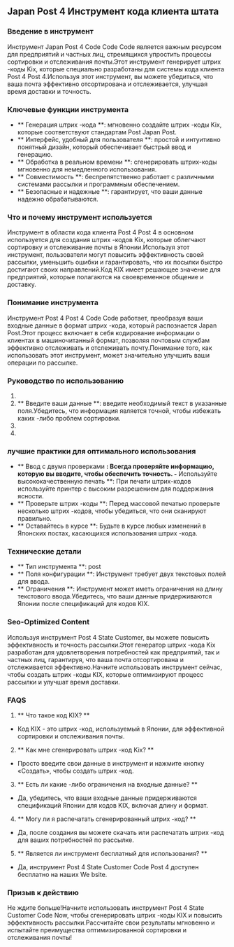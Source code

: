 ## Japan Post 4 Инструмент кода клиента штата

### Введение в инструмент
Инструмент Japan Post 4 Code Code Code является важным ресурсом для предприятий и частных лиц, стремящихся упростить процессы сортировки и отслеживания почты.Этот инструмент генерирует штрих -коды Kix, которые специально разработаны для системы кода клиента Post 4 Post 4.Используя этот инструмент, вы можете убедиться, что ваша почта эффективно отсортирована и отслеживается, улучшая время доставки и точность.

### Ключевые функции инструмента
- ** Генерация штрих -кода **: мгновенно создайте штрих -коды Kix, которые соответствуют стандартам Post Japan Post.
- ** Интерфейс, удобный для пользователя **: простой и интуитивно понятный дизайн, который обеспечивает быстрый ввод и генерацию.
- ** Обработка в реальном времени **: сгенерировать штрих-коды мгновенно для немедленного использования.
- ** Совместимость **: беспрепятственно работает с различными системами рассылки и программным обеспечением.
- ** Безопасные и надежные **: гарантирует, что ваши данные надежно обрабатываются.

### Что и почему инструмент используется
Инструмент в области кода клиента Post 4 Post 4 в основном используется для создания штрих -кодов Kix, которые облегчают сортировку и отслеживание почты в Японии.Используя этот инструмент, пользователи могут повысить эффективность своей рассылки, уменьшить ошибки и гарантировать, что их посылки быстро достигают своих направлений.Код KIX имеет решающее значение для предприятий, которые полагаются на своевременное общение и доставку.

### Понимание инструмента
Инструмент Post 4 Post 4 Code Code работает, преобразуя ваши входные данные в формат штрих -кода, который распознается Japan Post.Этот процесс включает в себя кодирование информации о клиентах в машиночитанный формат, позволяя почтовым службам эффективно отслеживать и отслеживать почту.Понимание того, как использовать этот инструмент, может значительно улучшить ваши операции по рассылке.

### Руководство по использованию
1.
2. ** Введите ваши данные **: введите необходимый текст в указанные поля.Убедитесь, что информация является точной, чтобы избежать каких -либо проблем сортировки.
3.
4.

### лучшие практики для оптимального использования
- ** Ввод с двумя проверками **: Всегда проверяйте информацию, которую вы вводите, чтобы обеспечить точность.
-** Используйте высококачественную печать **: При печати штрих-кодов используйте принтер с высоким разрешением для поддержания ясности.
- ** Проверьте штрих -коды **: Перед массовой печатью проверьте несколько штрих -кодов, чтобы убедиться, что они сканируют правильно.
- ** Оставайтесь в курсе **: Будьте в курсе любых изменений в Японских постах, касающихся использования штрих -кода.

### Технические детали
- ** Тип инструмента **: post
- ** Поля конфигурации **: Инструмент требует двух текстовых полей для ввода.
- ** Ограничения **: Инструмент может иметь ограничения на длину текстового ввода.Убедитесь, что ваши данные придерживаются Японии после спецификаций для кодов KIX.

### Seo-Optimized Content
Используя инструмент Post 4 State Customer, вы можете повысить эффективность и точность рассылки.Этот генератор штрих -кода Kix разработан для удовлетворения потребностей как предприятий, так и частных лиц, гарантируя, что ваша почта отсортирована и отслеживается эффективно.Начните использовать инструмент сейчас, чтобы создать штрих -коды KIX, которые оптимизируют процесс рассылки и улучшат время доставки.

### FAQS

1. ** Что такое код KIX? **
- Код KIX - это штрих -код, используемый в Японии, для эффективной сортировки и отслеживания почты.

2. ** Как мне сгенерировать штрих -код Kix? **
- Просто введите свои данные в инструмент и нажмите кнопку «Создать», чтобы создать штрих -код.

3. ** Есть ли какие -либо ограничения на входные данные? **
- Да, убедитесь, что ваши входные данные придерживаются спецификаций Японии для кодов KIX, включая длину и формат.

4. ** Могу ли я распечатать сгенерированный штрих -код? **
- Да, после создания вы можете скачать или распечатать штрих -код для ваших потребностей по рассылке.

5. ** Является ли инструмент бесплатный для использования? **
- Да, инструмент Post 4 State Customer Code Post 4 доступен бесплатно на наших We bsite.

### Призыв к действию
Не ждите больше!Начните использовать инструмент Post 4 State Customer Code Now, чтобы сгенерировать штрих -коды KIX и повысить эффективность рассылки.Рассчитайте свои результаты мгновенно и испытайте преимущества оптимизированной сортировки и отслеживания почты!